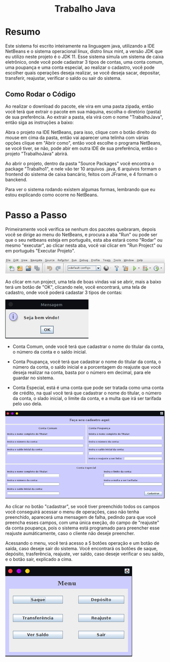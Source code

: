 <h1 align="center">Trabalho Java</h1>

<h1>Resumo</h1>

Este sistema foi escrito inteiramente na linguagem java, utilizando a IDE NetBeans e o sistema operacional linux, distro linux mint, a versão JDK que eu utilizo neste projeto é o JDK 11. Esse sistema simula um sistema de caixa eletrônico, onde você pode cadastrar 3 tipos de contas, uma conta comum, uma poupança e uma conta especial, ao realizar o cadastro, você pode escolher quais operações deseja realizar, se você deseja sacar, depositar, transferir, reajustar, verificar o saldo ou sair do sistema.

<h2>Como Rodar o Código</h2>

Ao realizar o download do pacote, ele vira em uma pasta zipada, então você terá que extrair o pacote em sua máquina, escolha o diretório (pasta) de sua preferência. Ao extrair a pasta, ela virá com o nome "TrabalhoJava", então siga as instruções a baixo:

Abra o projeto na IDE NetBeans, para isso, clique com o botão direito do mouse em cima da pasta, então vai aparecer uma telinha com várias opções
clique em "Abrir como", então você escolhe o programa NetBeans, se você tiver, se não, pode abir em outra IDE de sua preferência, então o projeto "TrabalhoJava" abrirá.

Ao abrir o projeto, dentro da pasta "Source Packages" você encontra o package "Trabalho1", e nele vão ter 10 arquivos .java, 6 arquivos formam o frontend do sistema de caixa bancário, feitos com JFrame, e 4 formam o banckend.

Para ver o sistema rodando existem algumas formas, lembrando que eu estou explicando como ocorre no NetBeans.

<h1>Passo a Passo</h1>

Primeiramente você verifica se nenhum dos pacotes quebraram, depois você se dirige ao menu do NetBeans, e procura a aba "Run" ou pode ser que o seu netbeans esteja em português, esta aba estará como "Rodar" ou mesmo "executar", ao clicar nesta aba, você vai clicar em "Run Project" ou em português "Executar Projeto".

<img src="Imagens/menunetbeans.png">

Ao clicar em run project, uma tela de boas vindas vai se abrir, mais a baixo terá um botão de "OK", clicando nele, você encontrará, uma tela de cadastro, onde você poderá cadastar 3 tipos de contas:

<img src="Imagens/bemvindo.png">

- Conta Comum, onde você terá que cadastrar o nome do titular da conta, o número da conta e o saldo inicial.

- Conta Poupança, você terá que cadastrar o nome do titular da conta, o número da conta, o saldo inicial e a porcentagem do   reajuste que você deseja realizar na conta, basta por o número em decimal, para ele guardar no sistema.

- Conta Especial, está é uma conta que pode ser tratada como uma conta de crédito, na qual você terá que cadastrar o nome do titular, o número da conta, o slado inicial, o limite da conta, e a multa que irá ser tarifada pelo uso dela.

<img src="Imagens/cadastro.png">

Ao clicar no botão "cadastrar", se você tiver preenchido todos os campos você conseguirá acessar o menu de operações, caso não tenha preenchido, aparecerá uma mensagem de falha, pedindo para que vocẽ preencha esses campos, com uma única exeção, do campo de "reajuste" da conta poupança, pois o sistema está programado para preencher esse reajuste aumáticamente, caso o cliente não deseje preencher.

Acessando o menu, você terá acesso a 5 botões operação e um botão de saída, caso deseje sair do sistema. Você encontrará os botões de saque, depósito, trasferência, reajuste, ver saldo, caso deseje verificar o seu saldo, e o botão sair, explicado a cima. 

<img src="Imagens/menu.png">










